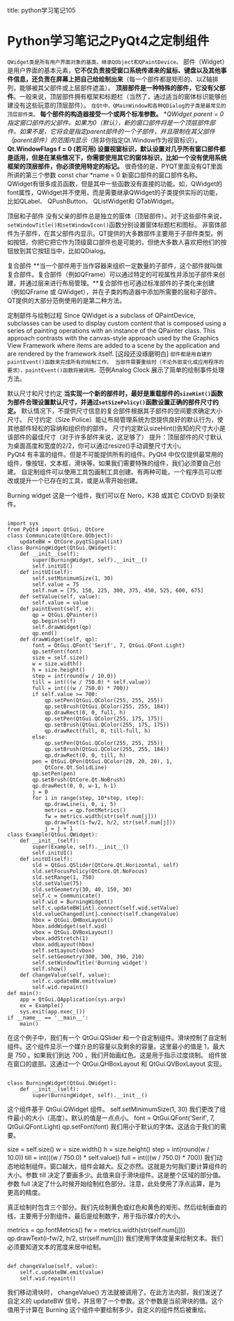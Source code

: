 title: python学习笔记105 

#  Python学习笔记之PyQt4之定制组件 
` QWidget类是所有用户界面对象的基类。继承QObject和QPaintDevice。 `
部件（Widget）是用户界面的基本元素，**它不仅负责接受窗口系统传递来的鼠标、键盘以及其他事件信息，还负责在屏幕上把自己给绘制出来**（每一个部件都是矩形的、以Z轴排列，能够被其父部件或上层部件遮盖）。
**顶层部件是一种特殊的部件，它没有父部件**。一般来说，顶层部件拥有框架和标题栏（当然了，通过适当的窗体标识能够创建没有这些玩意的顶层部件）。
` 在Qt中，QMainWindow和各种QDialog的子类是最常见的顶层部件类。 `
**每个部件的构造器接受一个或两个标准参数。**
**QWidget *parent = 0 指定窗口部件的父部件。如果为0（默认），新的窗口部件将是一个顶层部件部件。如果不是，它将会是指定parent部件的一个子部件，并且限制在其父部件（parent部件）的范围内显示**（除非你指定Qt.Window作为视窗标识）。
**Qt.WindowFlags f = 0 (若可用) 设置视窗标识，默认设置对几乎所有窗口部件都是适用，但是在某些情况下，你需要使用其它的窗体标识，比如一个没有使用系统框架的顶层部件，你必须使用特定的标记。**
很奇怪的是，PYQT里面没有QT里面所讲的第三个参数  const char *name = 0 新窗口部件的窗口部件名称。
QWidget有很多成员函数，但是其中一些函数没有直接的功能。如，QWidget的font属性，QWidget并不使用，而是需要继承QWidget的子类提供实际的功能，比如QLabel、 QPushButton、 QListWidget和 QTabWidget。

顶层和子部件
没有父亲的部件总是独立的窗体（顶层部件）。对于这些部件来说，` setWindowTitle()和setWindowIcon() `函数分别设置窗体标题栏和图标。
非窗体部件为子部件，在其父部件内显示。QT提供的大多数部件主要用于子部件类型。例如按钮，你把它把它作为顶级窗口部件也是可能的，但绝大多数人喜欢把他们的按钮放到其它按钮当中，比如QDialog。

复合部件
**当一个部件用于当作容器来组织一定数量的子部件，这个部件就叫做复合部件。复合部件（例如QFrame）可以通过特定的可视属性并添加子部件来创建，并通过层来进行布局管理。**复合部件也可通过标准部件的子类化来创建（例如QFrame 或 QWidget），并在子类的构造器中添加所需要的层和子部件。QT提供的大部分范例使用的是第二种方法。

定制部件与绘制过程
Since QWidget is a subclass of QPaintDevice, subclasses can be used to display custom content that is composed using a series of painting operations with an instance of the QPainter class. This approach contrasts with the canvas-style approach used by the Graphics View Framework where items are added to a scene by the application and are rendered by the framework itself. [这段还没琢磨明白]
` 部件都是用自建的paintEvent()函数来完成所有的绘制工作。 当部件需要重绘时（不论外部变化或应用程序的要求），paintEvent()函数将被调用。 `范例Analog Clock 展示了简单的绘制事件处理方法。

默认尺寸和尺寸约定
**当实现一个新的部件时，最好是重载部件的` sizeHint() `函数为部件合理设置默认尺寸，并通过` setSizePolicy() `函数设置正确的部件尺寸约定。**
默认情况下，不提供尺寸信息的复合部件根据其子部件的空间要求确定大小尺寸。
尺寸约定（Size Police）能让布局管理系统为您提供良好的默认行为，使其他部件轻松的容纳和组织你的部件。
尺寸约定默认sizeHint()告知的尺寸大小是该部件的最佳尺寸（对于许多部件来说，这足够了）
提升：顶层部件的尺寸默认为桌面高度和宽度的2/2，你可以通过resize()手动调整尺寸大小。  
PyQt4 有丰富的组件。但是不可能提供所有的组件。PyQt4 中仅仅提供最常用的组件，像按钮，文本框，滑块等。如果我们需要特殊的组件，我们必须要自己创建。
自定制组件可以使用工具包画制工具创建。有两种可能，一个程序员可以修改或提升一个已存在的工具，或是从零开始创建。

Burning widget
这是一个组件，我们可以在 Nero，K3B 或其它 CD/DVD 刻录软件。
```

import sys
from PyQt4 import QtGui, QtCore
class Communicate(QtCore.QObject):
    updateBW = QtCore.pyqtSignal(int)
class BurningWidget(QtGui.QWidget):
    def __init__(self):
        super(BurningWidget, self).__init__()
        self.initUI()
    def initUI(self):
        self.setMinimumSize(1, 30)
        self.value = 75
        self.num = [75, 150, 225, 300, 375, 450, 525, 600, 675]
    def setValue(self, value):
        self.value = value
    def paintEvent(self, e):
        qp = QtGui.QPainter()
        qp.begin(self)
        self.drawWidget(qp)
        qp.end()
    def drawWidget(self, qp):
        font = QtGui.QFont('Serif', 7, QtGui.QFont.Light)
        qp.setFont(font)
        size = self.size()
        w = size.width()
        h = size.height()
        step = int(round(w / 10.0))
        till = int(((w / 750.0) * self.value))
        full = int(((w / 750.0) * 700))
        if self.value >= 700:
            qp.setPen(QtGui.QColor(255, 255, 255))
            qp.setBrush(QtGui.QColor(255, 255, 184))
            qp.drawRect(0, 0, full, h)
            qp.setPen(QtGui.QColor(255, 175, 175))
            qp.setBrush(QtGui.QColor(255, 175, 175))
            qp.drawRect(full, 0, till-full, h)
        else:
            qp.setPen(QtGui.QColor(255, 255, 255))
            qp.setBrush(QtGui.QColor(255, 255, 184))
            qp.drawRect(0, 0, till, h)
        pen = QtGui.QPen(QtGui.QColor(20, 20, 20), 1,
            QtCore.Qt.SolidLine)
        qp.setPen(pen)
        qp.setBrush(QtCore.Qt.NoBrush)
        qp.drawRect(0, 0, w-1, h-1)
        j = 0
        for i in range(step, 10*step, step):
            qp.drawLine(i, 0, i, 5)
            metrics = qp.fontMetrics()
            fw = metrics.width(str(self.num[j]))
            qp.drawText(i-fw/2, h/2, str(self.num[j]))
            j = j + 1
class Example(QtGui.QWidget):
    def __init__(self):
        super(Example, self).__init__()
        self.initUI()
    def initUI(self):
        sld = QtGui.QSlider(QtCore.Qt.Horizontal, self)
        sld.setFocusPolicy(QtCore.Qt.NoFocus)
        sld.setRange(1, 750)
        sld.setValue(75)
        sld.setGeometry(30, 40, 150, 30)
        self.c = Communicate()
        self.wid = BurningWidget()
        self.c.updateBW[int].connect(self.wid.setValue)
        sld.valueChanged[int].connect(self.changeValue)
        hbox = QtGui.QHBoxLayout()
        hbox.addWidget(self.wid)
        vbox = QtGui.QVBoxLayout()
        vbox.addStretch(1)
        vbox.addLayout(hbox)
        self.setLayout(vbox)
        self.setGeometry(300, 300, 390, 210)
        self.setWindowTitle('Burning widget')
        self.show()
    def changeValue(self, value):
        self.c.updateBW.emit(value)
        self.wid.repaint()
def main():
    app = QtGui.QApplication(sys.argv)
    ex = Example()
    sys.exit(app.exec_())
if __name__ == '__main__':
    main()

```
在这个例子中，我们有一个 QtGui.QSlider 和一个自定制组件。滑块控制了自定制组件。这个组件显示一个媒介总的容量以及剩余的容量。这里最小的值是 1，最大是 750 。如果我们到达 700 ，我们开始画红色。这是用于指示过度烧制。
组件放在窗口的底部。这通过一个 QtGui.QHBoxLayout 和 QtGui.QVBoxLayout 实现。
```

class BurningWidget(QtGui.QWidget):
    def __init__(self):
        super(BurningWidget, self).__init__()

```
这个组件基于 QtGui.QWidget 组件。
self.setMinimumSize(1, 30)
我们更改了组件最小的大小（高度）。默认的值是一点点小。
font = QtGui.QFont('Serif', 7, QtGui.QFont.Light)
qp.setFont(font)
我们用小于默认的字体。这适合于我们的需要。

size = self.size()
w = size.width()
h = size.height()
step = int(round(w / 10.0))
till = int(((w / 750.0) * self.value))
full = int(((w / 750.0) * 700))
我们动态地绘制组件。窗口越大，组件会越大。反之亦然。这就是为何我们要计算组件的大小。参数 till 决定了要画多少。此值来自于滑块组件。这是整个区域的部分值。参数 full 决定了什么时候开始绘制红色部分。注意，此处使用了浮点运算，是为更高的精度。

真正绘制时包含三个部分。我们先绘制黄色或红色和黄色的矩形。然后绘制垂直的线，主要用于分割组件。最后是绘制数字，用于指示媒介的大小。

metrics = qp.fontMetrics()
fw = metrics.width(str(self.num[j]))
qp.drawText(i-fw/2, h/2, str(self.num[j]))
我们使用字体度量来绘制文本。我们必须要知道文本的宽度来居中绘制。

```

def changeValue(self, value):
    self.c.updateBW.emit(value)
    self.wid.repaint()

```
我们移动滑块时， changeValue() 方法就被调用了。在此方法内部，我们发送了自定义的 updateBW 信号，并且带了一个参数。这个参数是当前滑块的值。这个值用于计算在 Burning 这个组件中要绘制多少。自定义的组件然后被重绘。